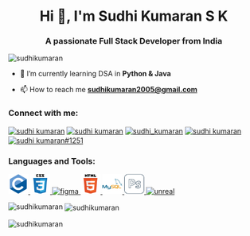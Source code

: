 <h1 align="center">Hi 👋, I'm Sudhi Kumaran S K</h1>
<h3 align="center">A passionate Full Stack Developer from India</h3>

<p align="left"> <img src="https://komarev.com/ghpvc/?username=sudhikumaran&label=Profile%20views&color=0e75b6&style=flat" alt="sudhikumaran" /> </p>

- 🌱 I’m currently learning DSA in **Python & Java**

- 📫 How to reach me **sudhikumaran2005@gmail.com**

<h3 align="left">Connect with me:</h3>
<p align="left">
<a href="https://linkedin.com/in/sudhi kumaran" target="blank"><img align="center" src="https://raw.githubusercontent.com/rahuldkjain/github-profile-readme-generator/master/src/images/icons/Social/linked-in-alt.svg" alt="sudhi kumaran" height="30" width="40" /></a>
<a href="https://fb.com/sudhi kumaran" target="blank"><img align="center" src="https://raw.githubusercontent.com/rahuldkjain/github-profile-readme-generator/master/src/images/icons/Social/facebook.svg" alt="sudhi kumaran" height="30" width="40" /></a>
<a href="https://instagram.com/sudhi_kumaran" target="blank"><img align="center" src="https://raw.githubusercontent.com/rahuldkjain/github-profile-readme-generator/master/src/images/icons/Social/instagram.svg" alt="sudhi_kumaran" height="30" width="40" /></a>
<a href="https://www.youtube.com/c/sudhi kumaran" target="blank"><img align="center" src="https://raw.githubusercontent.com/rahuldkjain/github-profile-readme-generator/master/src/images/icons/Social/youtube.svg" alt="sudhi kumaran" height="30" width="40" /></a>
<a href="https://discord.gg/sudhi kumaran#1251" target="blank"><img align="center" src="https://raw.githubusercontent.com/rahuldkjain/github-profile-readme-generator/master/src/images/icons/Social/discord.svg" alt="sudhi kumaran#1251" height="30" width="40" /></a>
</p>

<h3 align="left">Languages and Tools:</h3>
<p align="left"> <a href="https://www.cprogramming.com/" target="_blank" rel="noreferrer"> <img src="https://raw.githubusercontent.com/devicons/devicon/master/icons/c/c-original.svg" alt="c" width="40" height="40"/> </a> <a href="https://www.w3schools.com/css/" target="_blank" rel="noreferrer"> <img src="https://raw.githubusercontent.com/devicons/devicon/master/icons/css3/css3-original-wordmark.svg" alt="css3" width="40" height="40"/> </a> <a href="https://www.figma.com/" target="_blank" rel="noreferrer"> <img src="https://www.vectorlogo.zone/logos/figma/figma-icon.svg" alt="figma" width="40" height="40"/> </a> <a href="https://www.w3.org/html/" target="_blank" rel="noreferrer"> <img src="https://raw.githubusercontent.com/devicons/devicon/master/icons/html5/html5-original-wordmark.svg" alt="html5" width="40" height="40"/> </a> <a href="https://www.mysql.com/" target="_blank" rel="noreferrer"> <img src="https://raw.githubusercontent.com/devicons/devicon/master/icons/mysql/mysql-original-wordmark.svg" alt="mysql" width="40" height="40"/> </a> <a href="https://www.photoshop.com/en" target="_blank" rel="noreferrer"> <img src="https://raw.githubusercontent.com/devicons/devicon/master/icons/photoshop/photoshop-line.svg" alt="photoshop" width="40" height="40"/> </a> <a href="https://unrealengine.com/" target="_blank" rel="noreferrer"> <img src="https://raw.githubusercontent.com/kenangundogan/fontisto/036b7eca71aab1bef8e6a0518f7329f13ed62f6b/icons/svg/brand/unreal-engine.svg" alt="unreal" width="40" height="40"/> </a> </p>

<p><img align="left" src="https://github-readme-stats.vercel.app/api/top-langs?username=sudhikumaran&show_icons=true&locale=en&layout=compact" alt="sudhikumaran" /></p>

<p>&nbsp;<img align="center" src="https://github-readme-stats.vercel.app/api?username=sudhikumaran&show_icons=true&locale=en" alt="sudhikumaran" /></p>

<p><img align="center" src="https://github-readme-streak-stats.herokuapp.com/?user=sudhikumaran&" alt="sudhikumaran" /></p>
